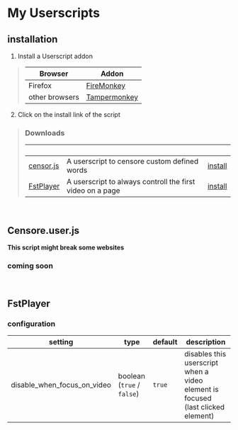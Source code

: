 # My Userscripts

## installation
1. Install a Userscript addon

> Browser        | Addon
> -------------- | -------------------------------------------------------------------------
> Firefox        | [FireMonkey](https://addons.mozilla.org/en-US/firefox/addon/firemonkey/)
> other browsers | [Tampermonkey](https://www.tampermonkey.net/)

2. Click on the install link of the script 

> ### Downloads
>
> ` ` | ` ` | ` `
> --- | --- | ---
> [censor.js](#Censore.user.js) | A userscript to censore custom defined words | [install](https://raw.githubusercontent.com/KaninchenSpeed/userscripts/master/scripts/Censor.user.js)
> [FstPlayer](#FstPlayer) | A userscript to always controll the first video on a page | [install](https://raw.githubusercontent.com/KaninchenSpeed/userscripts/master/scripts/FstPlayer/FstPlayer.user.js)


<br>

## Censore.user.js
**This script might break some websites**

### coming soon

<br>

## FstPlayer
### configuration
setting                     | type                       | default | description
--------------------------- | -------------------------- | ------- | ----------------------------------------------------------------------------------
disable_when_focus_on_video | boolean (`true` / `false`) | `true`  | disables this userscript when a video element is focused (last clicked element)